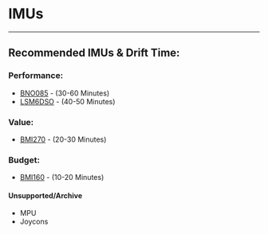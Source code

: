 # IMUs

---

[//]: # (Explaination of IMUs, list of IMUs linking to subdocs, historical IMUs that are not supported get honorable mention here?)

## Recommended IMUs & Drift Time:

### Performance:
- [BNO085](BNO085.md) - (30-60 Minutes)
- [LSM6DSO](LSM6DSO.md) - (40-50 Minutes)

### Value:
- [BMI270](BMI270.md) -  (20-30 Minutes)

### Budget:
- [BMI160](BMI160.md) - (10-20 Minutes)

#### Unsupported/Archive
- MPU
- Joycons